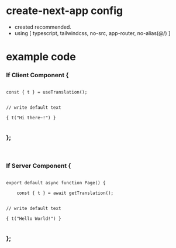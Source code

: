 # create-next-app config
* created recommended.
* using [ typescript, tailwindcss, no-src, app-router, no-alias(@/) ]

# example code

### If Client Component {

<code>
const { t } = useTranslation();<br><br>
// write default text <br>
{ t("Hi there~!") }

</code>

### };

<br>

### If Server Component {

<code>
export default async function Page() {<br>
    const { t } = await getTranslation();<br><br>
// write default text <br>
{ t("Hello World!") }

</code>

### };